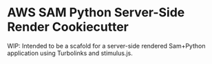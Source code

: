 # AWS SAM Python Server-Side Render Cookiecutter

WIP: Intended to be a scafold for a server-side rendered Sam+Python application using Turbolinks and stimulus.js.
